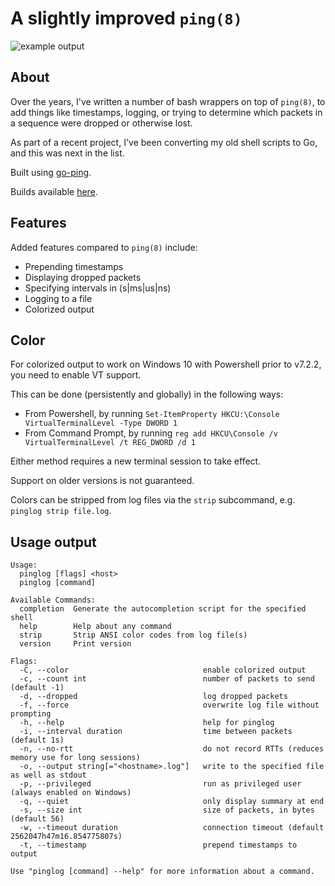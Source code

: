 # A slightly improved `ping(8)`

![example output](https://git.seedno.de/seednode/pinglog/raw/branch/master/example.png)

## About
Over the years, I've written a number of bash wrappers on top of `ping(8)`, to add things like timestamps, logging, or trying to determine which packets in a sequence were dropped or otherwise lost. 

As part of a recent project, I've been converting my old shell scripts to Go, and this was next in the list.

Built using [go-ping](https://pkg.go.dev/github.com/go-ping/ping).

Builds available [here](https://cdn.seedno.de/builds/pinglog).

## Features
Added features compared to `ping(8)` include:
- Prepending timestamps
- Displaying dropped packets
- Specifying intervals in (s|ms|us|ns)
- Logging to a file
- Colorized output

## Color
For colorized output to work on Windows 10 with Powershell prior to v7.2.2, you need to enable VT support.

This can be done (persistently and globally) in the following ways:
- From Powershell, by running `Set-ItemProperty HKCU:\Console VirtualTerminalLevel -Type DWORD 1`
- From Command Prompt, by running `reg add HKCU\Console /v VirtualTerminalLevel /t REG_DWORD /d 1`

Either method requires a new terminal session to take effect.

Support on older versions is not guaranteed.

Colors can be stripped from log files via the `strip` subcommand, e.g. `pinglog strip file.log`.

## Usage output
```
Usage:
  pinglog [flags] <host>
  pinglog [command]

Available Commands:
  completion  Generate the autocompletion script for the specified shell
  help        Help about any command
  strip       Strip ANSI color codes from log file(s)
  version     Print version

Flags:
  -C, --color                              enable colorized output
  -c, --count int                          number of packets to send (default -1)
  -d, --dropped                            log dropped packets
  -f, --force                              overwrite log file without prompting
  -h, --help                               help for pinglog
  -i, --interval duration                  time between packets (default 1s)
  -n, --no-rtt                             do not record RTTs (reduces memory use for long sessions)
  -o, --output string[="<hostname>.log"]   write to the specified file as well as stdout
  -p, --privileged                         run as privileged user (always enabled on Windows)
  -q, --quiet                              only display summary at end
  -s, --size int                           size of packets, in bytes (default 56)
  -w, --timeout duration                   connection timeout (default 2562047h47m16.854775807s)
  -t, --timestamp                          prepend timestamps to output

Use "pinglog [command] --help" for more information about a command.
```
